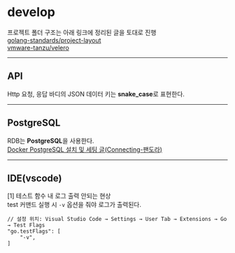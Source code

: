 # develop

프로젝트 폴더 구조는 아래 링크에 정리된 글을 토대로 진행  
[golang-standards/project-layout](https://github.com/golang-standards/project-layout)  
[vmware-tanzu/velero](https://github.com/vmware-tanzu/velero)

---

## API

Http 요청, 응답 바디의 JSON 데이터 키는 **snake_case**로 표현한다.  

---

## PostgreSQL

RDB는 **PostgreSQL**을 사용한다.  
[Docker PostgreSQL 설치 및 세팅 글(Connecting-팬도라)](https://judo0179.tistory.com/96)

---

## IDE(vscode)

[1] 테스트 함수 내 로그 출력 안되는 현상  
test 커맨드 실행 시 `-v` 옵션을 줘야 로그가 출력된다.  

```text
// 설정 위치: Visual Studio Code → Settings → User Tab → Extensions → Go → Test Flags
"go.testFlags": [ 
    "-v",
]
```
